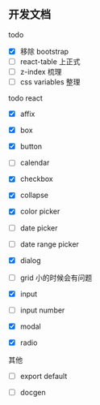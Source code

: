 ## 开发文档

todo

- [x] 移除 bootstrap
- [ ] react-table 上正式
- [ ] z-index 梳理
- [ ] css variables 整理

todo react

- [x] affix
- [x] box
- [x] button
- [ ] calendar
- [x] checkbox
- [x] collapse
- [x] color picker
- [ ] date picker
- [ ] date range picker
- [x] dialog

- [ ] grid 小的时候会有问题

- [x] input
- [ ] input number

- [x] modal

- [x] radio

其他

- [ ] export default
- [ ] docgen

